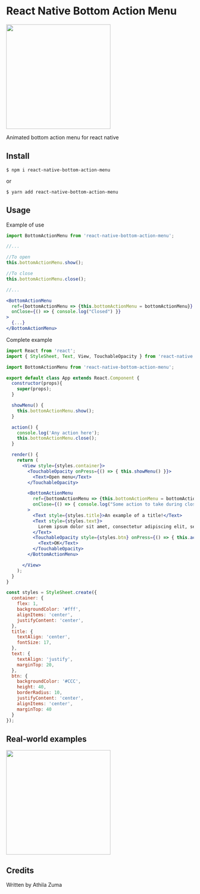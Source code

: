 # React Native Bottom Action Menu
 <img src="https://bancodev.s3-sa-east-1.amazonaws.com/RPReplay-Final1615359304.gif" width="280">

Animated bottom action menu for react native

 ## Install

 `$ npm i react-native-bottom-action-menu`

 or

 `$ yarn add react-native-bottom-action-menu`

 ## Usage

 Example of use

 ```jsx
 import BottomActionMenu from 'react-native-bottom-action-menu';

 //...

 //To open
 this.bottomActionMenu.show();

 //To close
 this.bottomActionMenu.close();

 //...

 <BottomActionMenu
   ref={bottomActionMenu => {this.bottomActionMenu = bottomActionMenu}}
   onClose={() => { console.log("Closed") }}
 >
   {...}
 </BottomActionMenu>
 ```

 Complete example

 ```jsx
 import React from 'react';
 import { StyleSheet, Text, View, TouchableOpacity } from 'react-native';

 import BottomActionMenu from 'react-native-bottom-action-menu';

 export default class App extends React.Component {
   constructor(props){
     super(props);
   }

   showMenu() {
     this.bottomActionMenu.show();
   }

   action() {
     console.log('Any action here');
     this.bottomActionMenu.close();
   }

   render() {
     return (
       <View style={styles.container}>
         <TouchableOpacity onPress={() => { this.showMenu() }}>
           <Text>Open menu</Text>
         </TouchableOpacity>

         <BottomActionMenu
           ref={bottomActionMenu => {this.bottomActionMenu = bottomActionMenu}}
           onClose={() => { console.log("Some action to take during closing") }}
         >
           <Text style={styles.title}>An example of a title!</Text>
           <Text style={styles.text}>
             Lorem ipsum dolor sit amet, consectetur adipiscing elit, sed do eiusmod tempor incididunt ut labore et dolore magna aliqua. Ut enim ad minim veniam, quis nostrud exercitation ullamco laboris nisi ut aliquip ex ea commodo consequat.
           </Text>
           <TouchableOpacity style={styles.btn} onPress={() => { this.action() }}>
             <Text>OK</Text>
           </TouchableOpacity>
         </BottomActionMenu>

       </View>
     );
   }
 }

 const styles = StyleSheet.create({
   container: {
     flex: 1,
     backgroundColor: '#fff',
     alignItems: 'center',
     justifyContent: 'center',
   },
   title: {
     textAlign: 'center',
     fontSize: 17,
   },
   text: {
     textAlign: 'justify',
     marginTop: 20,
   },
   btn: {
     backgroundColor: '#CCC',
     height: 40,
     borderRadius: 10,
     justifyContent: 'center',
     alignItems: 'center',
     marginTop: 40
   }
 });
 ```

## Real-world examples
<img src="https://bancodev.s3-sa-east-1.amazonaws.com/IMG-8986.PNG" width="280"/>

## Credits
Written by Athila Zuma
